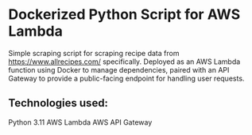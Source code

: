 # Dockerized Python Script for AWS Lambda
Simple scraping script for scraping recipe data from https://www.allrecipes.com/ specifically. 
Deployed as an AWS Lambda function using Docker to manage dependencies, paired with an API Gateway to provide a public-facing endpoint for handling user requests.
## Technologies used:
Python 3.11
AWS Lambda
AWS API Gateway
